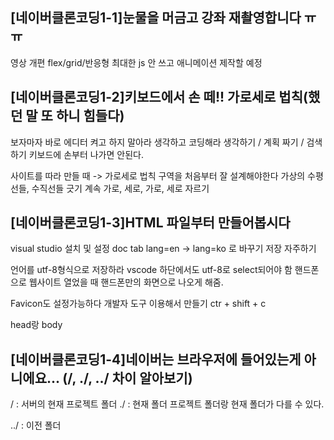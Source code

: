 ## [네이버클론코딩1-1]눈물을 머금고 강좌 재촬영합니다 ㅠㅠ
영상 개편
flex/grid/반응형
최대한 js 안 쓰고 애니메이션 제작할 예정


## [네이버클론코딩1-2]키보드에서 손 떼!! 가로세로 법칙(했던 말 또 하니 힘들다)
보자마자 바로 에디터 켜고 하지 말아라
생각하고 코딩해라
생각하기 / 계획 짜기 / 검색 하기
키보드에 손부터 나가면 안된다.

사이트를 따라 만들 때 -> 가로세로 법칙
구역을 처음부터 잘 설계해야한다
가상의 수평선들, 수직선들 긋기
계속 가로, 세로, 가로, 세로 자르기


## [네이버클론코딩1-3]HTML 파일부터 만들어봅시다
visual studio 설치 및 설정
doc tab
lang=en -> lang=ko 로 바꾸기
저장 자주하기

<meta charset="UTF-8">
언어를 utf-8형식으로 저장하라
vscode 하단에서도 utf-8로 select되어야 함

<meta name="viewport" content="width=device-width, initial-scale=1.0">
핸드폰으로 웹사이트 열었을 때 핸드폰만의 화면으로 나오게 해줌.

Favicon도 설정가능하다
개발자 도구 이용해서 만들기
ctr + shift + c

head랑 body


## [네이버클론코딩1-4]네이버는 브라우저에 들어있는게 아니에요... (/, ./, ../ 차이 알아보기)
/ : 서버의 현재 프로젝트 폴더
./ : 현재 폴더
프로젝트 폴더랑 현재 폴더가 다를 수 있다.

../ : 이전 폴더
